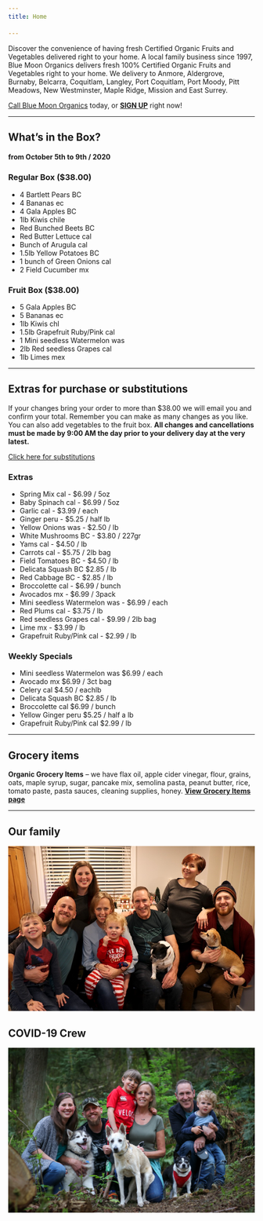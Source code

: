 ```yaml
---
title: Home

---
```

Discover the convenience of having fresh Certified Organic Fruits and Vegetables delivered right to your home. A local family business since 1997, Blue Moon Organics delivers fresh 100% Certified Organic Fruits and Vegetables right to your home. We delivery to Anmore, Aldergrove, Burnaby, Belcarra, Coquitlam, Langley, Port Coquitlam, Port Moody, Pitt Meadows, New Westminster, Maple Ridge, Mission and East Surrey.

[Call Blue Moon Organics](/contact) today, or [**SIGN UP**](/sign-up) right now!

***

## What’s in the Box?

#### **from  October 5th to 9th / 2020**

### Regular Box ($38.00)

* 4 Bartlett Pears  BC
* 4 Bananas  ec
* 4 Gala Apples  BC
* 1lb Kiwis   chile
* Red Bunched Beets   BC
* Red Butter Lettuce  cal
* Bunch of Arugula   cal
* 1.5lb Yellow Potatoes  BC
* 1 bunch of Green Onions  cal
* 2 Field Cucumber  mx

### Fruit Box ($38.00)

* 5 Gala Apples  BC
* 5 Bananas  ec
* 1lb Kiwis  chl
* 1.5lb Grapefruit Ruby/Pink  cal
* 1 Mini seedless Watermelon  was
* 2lb Red seedless Grapes   cal
* 1lb Limes   mex

***

## Extras for purchase or substitutions

If your changes bring your order to more than $38.00 we will email you and confirm your total. Remember you can make as many changes as you like. You can also add vegetables to the fruit box. **All changes and cancellations must be made by 9:00 AM the day prior to your delivery day at the very latest.**

[Click here for substitutions](/substitutions "Click here for substitutions")

### Extras

* Spring Mix cal  -  $6.99 / 5oz
* Baby Spinach cal  -  $6.99 / 5oz
* Garlic  cal - $3.99 / each
* Ginger  peru - $5.25 / half lb
* Yellow Onions was - $2.50 / lb
* White Mushrooms BC - $3.80 / 227gr
* Yams cal - $4.50 / lb
* Carrots   cal -  $5.75 / 2lb bag
* Field Tomatoes   BC - $4.50 / lb
* Delicata Squash  BC  $2.85 / lb
* Red Cabbage  BC -  $2.85 / lb
* Broccolette  cal - $6.99 / bunch
* Avocados mx - $6.99 / 3pack
* Mini seedless Watermelon  was - $6.99 / each
* Red Plums   cal - $3.75 / lb
* Red seedless Grapes cal - $9.99 / 2lb bag
* Lime mx -  $3.99 / lb
* Grapefruit Ruby/Pink   cal - $2.99 / lb

### Weekly Specials

* Mini seedless Watermelon was   $6.99 / each
* Avocado mx   $6.99 / 3ct bag
* Celery  cal    $4.50 / eachlb
* Delicata Squash  BC   $2.85 / lb
* Broccolette   cal   $6.99 / bunch
* Yellow Ginger  peru   $5.25 / half a lb
* Grapefruit Ruby/Pink   cal    $2.99 / lb

***

## Grocery items

**Organic Grocery Items** – we have flax oil, apple cider vinegar, flour, grains, oats, maple syrup, sugar, pancake mix, semolina pasta, peanut butter, rice, tomato paste, pasta sauces, cleaning supplies, honey. [**View Grocery Items page**](/groceries)

***

## Our family

![Our family.](./uploads/IMG_1376-copy.jpg "Our family")

## COVID-19 Crew

![COVID-19 crew.](./uploads/covid.jpg "COVID-19 crew")